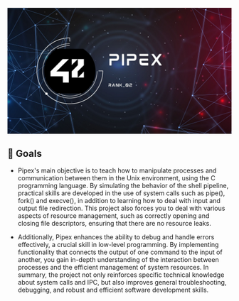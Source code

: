 ![Banner](img/pipex_banner.jpg "ps banner") <br>

<h2>🏁 Goals</h2>


   - Pipex's main objective is to teach how to manipulate processes and communication between them in the Unix environment, using the C programming language. By simulating the behavior of the shell pipeline, practical skills are developed in the use of system calls such as pipe(), fork() and execve(), in addition to learning how to deal with input and output file redirection. This project also forces you to deal with various aspects of resource management, such as correctly opening and closing file descriptors, ensuring that there are no resource leaks.
   
  - Additionally, Pipex enhances the ability to debug and handle errors effectively, a crucial skill in low-level programming. By implementing functionality that connects the output of one command to the input of another, you gain in-depth understanding of the interaction between processes and the efficient management of system resources. In summary, the project not only reinforces specific technical knowledge about system calls and IPC, but also improves general troubleshooting, debugging, and robust and efficient software development skills.

